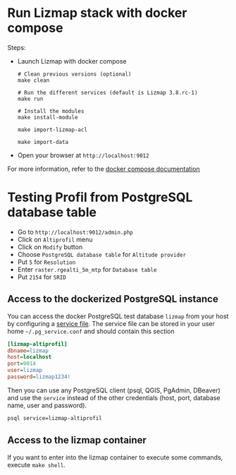 # Run Lizmap stack with docker compose

Steps:

- Launch Lizmap with docker compose
    ```
    # Clean previous versions (optional)
    make clean

    # Run the different services (default is Lizmap 3.8.rc-1)
    make run

    # Install the modules
    make install-module

    make import-lizmap-acl

    make import-data
    ```

- Open your browser at `http://localhost:9012`

For more information, refer to the [docker compose documentation](https://docs.docker.com/compose/)

# Testing Profil from PostgreSQL database table

* Go to `http://localhost:9012/admin.php`
* Click on `Altiprofil` menu
* Click on `Modify` button
* Choose `PostgreSQL database table` for `Altitude provider`
* Put `5` for `Resolution`
* Enter `raster.rgealti_5m_mtp` for `Database table`
* Put `2154` for `SRID`

## Access to the dockerized PostgreSQL instance

You can access the docker PostgreSQL test database `lizmap` from your host by configuring a
[service file](https://docs.qgis.org/latest/en/docs/user_manual/managing_data_source/opening_data.html#postgresql-service-connection-file).
The service file can be stored in your user home `~/.pg_service.conf` and should contain this section

```ini
[lizmap-altiprofil]
dbname=lizmap
host=localhost
port=9014
user=lizmap
password=lizmap1234!
```

Then you can use any PostgreSQL client (psql, QGIS, PgAdmin, DBeaver) and use the `service`
instead of the other credentials (host, port, database name, user and password).

```bash
psql service=lizmap-altiprofil
```

## Access to the lizmap container

If you want to enter into the lizmap container to execute some commands,
execute `make shell`.

